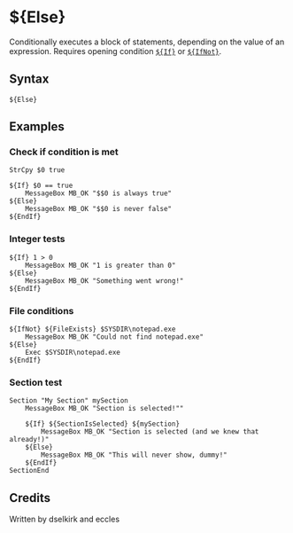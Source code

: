 # ${Else}

Conditionally executes a block of statements, depending on the value of an expression. Requires opening condition [`${If}`][1] or [`${IfNot}`][2].

## Syntax

    ${Else}

## Examples

### Check if condition is met

    StrCpy $0 true

    ${If} $0 == true
        MessageBox MB_OK "$$0 is always true"
    ${Else}
        MessageBox MB_OK "$$0 is never false"
    ${EndIf}

### Integer tests

    ${If} 1 > 0
        MessageBox MB_OK "1 is greater than 0"
    ${Else}
        MessageBox MB_OK "Something went wrong!"
    ${EndIf}

### File conditions

    ${IfNot} ${FileExists} $SYSDIR\notepad.exe
        MessageBox MB_OK "Could not find notepad.exe"
    ${Else}
        Exec $SYSDIR\notepad.exe
    ${EndIf}

### Section test

    Section "My Section" mySection
        MessageBox MB_OK "Section is selected!""

        ${If} ${SectionIsSelected} ${mySection}
            MessageBox MB_OK "Section is selected (and we knew that already!)"
        ${Else}
            MessageBox MB_OK "This will never show, dummy!"
        ${EndIf}
    SectionEnd

## Credits

Written by dselkirk and eccles

[1]: If.md
[2]: IfNot.md
